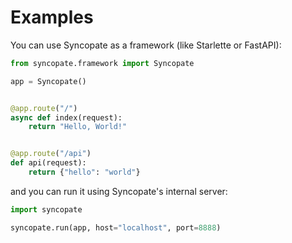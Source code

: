 # Examples

You can use Syncopate as a framework (like Starlette or FastAPI):
```python
from syncopate.framework import Syncopate

app = Syncopate()


@app.route("/")
async def index(request):
    return "Hello, World!"


@app.route("/api")
def api(request):
    return {"hello": "world"}
```

and you can run it using Syncopate's internal server:

```python
import syncopate

syncopate.run(app, host="localhost", port=8888)
```
